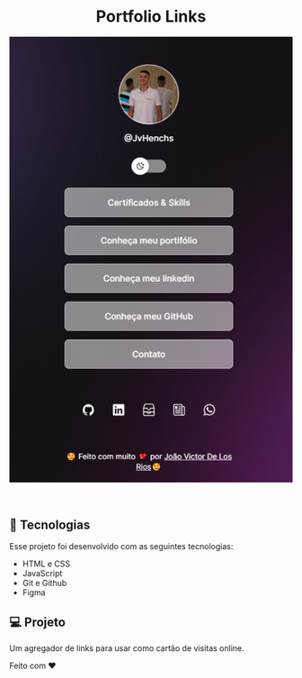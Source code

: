<h1 align="center"> Portfolio Links </h1>

<p align="center">
  <img alt="License" src="assets/readme.PNG">
</p>

<br>

## 🚀 Tecnologias

Esse projeto foi desenvolvido com as seguintes tecnologias:

- HTML e CSS
- JavaScript
- Git e Github
- Figma

## 💻 Projeto

Um agregador de links para usar como cartão de visitas online.

Feito com ♥
